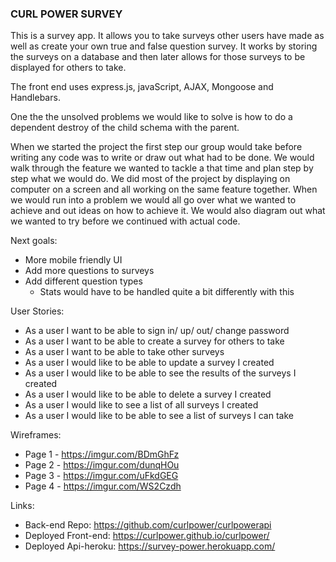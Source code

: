 ### CURL POWER SURVEY

This is a survey app. It allows you to take surveys other users have made as well as create your own true and false question survey. It works by storing the surveys on a database and then later allows for those surveys to be displayed for others to take.

The front end uses express.js, javaScript, AJAX, Mongoose and Handlebars.

One the the unsolved problems we would like to solve is how to do a dependent destroy of the child schema with the parent.

When we started the project the first step our group would take before writing any code was to write or draw out what had to be done. We would walk through the feature we wanted to tackle a that time and plan step by step what we would do. We did most of the project by displaying on computer on a screen and all working on the same feature together. When we would run into a problem we would all go over what we wanted to achieve and out ideas on how to achieve it. We would also diagram out what we wanted to try before we continued with actual code.

Next goals:
- More mobile friendly UI
- Add more questions to surveys
- Add different question types
  - Stats would have to be handled quite a bit differently with this

User Stories:
- As a user I want to be able to sign in/ up/ out/ change password
- As a user I want to be able to create a survey for others to take
- As a user I want to be able to take other surveys
- As a user I would like to be able to update a survey I created
- As a user I would like to be able to see the results of the surveys I created
- As a user I would like to be able to delete a survey I created
- As a user I would like to see a list of all surveys I created
- As a user I would like to be able to see a list of surveys I can take

Wireframes:
- Page 1 - https://imgur.com/BDmGhFz
- Page 2 - https://imgur.com/dunqHOu
- Page 3 - https://imgur.com/uFkdGEG
- Page 4 - https://imgur.com/WS2Czdh

Links:
- Back-end Repo: https://github.com/curlpower/curlpowerapi
- Deployed Front-end: https://curlpower.github.io/curlpower/
- Deployed Api-heroku: https://survey-power.herokuapp.com/
